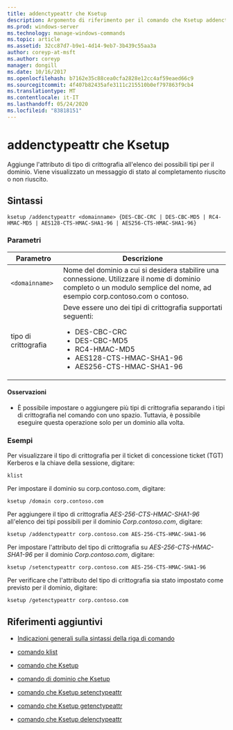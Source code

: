 ```yaml
---
title: addenctypeattr che Ksetup
description: Argomento di riferimento per il comando che Ksetup addenctypeattr, che aggiunge l'attributo di tipo Encryption all'elenco dei tipi possibili per il dominio.
ms.prod: windows-server
ms.technology: manage-windows-commands
ms.topic: article
ms.assetid: 32cc87d7-b9e1-4d14-9eb7-3b439c55aa3a
author: coreyp-at-msft
ms.author: coreyp
manager: dongill
ms.date: 10/16/2017
ms.openlocfilehash: b7162e35c88cea0cfa2828e12cc4af59eaed66c9
ms.sourcegitcommit: 4f407b82435afe3111c215510b0ef797863f9cb4
ms.translationtype: MT
ms.contentlocale: it-IT
ms.lasthandoff: 05/24/2020
ms.locfileid: "83818151"
---
```

# <a name="ksetup-addenctypeattr"></a>addenctypeattr che Ksetup

Aggiunge l'attributo di tipo di crittografia all'elenco dei possibili tipi per il dominio. Viene visualizzato un messaggio di stato al completamento riuscito o non riuscito.

## <a name="syntax"></a>Sintassi

```
ksetup /addenctypeattr <domainname> {DES-CBC-CRC | DES-CBC-MD5 | RC4-HMAC-MD5 | AES128-CTS-HMAC-SHA1-96 | AES256-CTS-HMAC-SHA1-96}
```

### <a name="parameters"></a>Parametri

| Parametro | Descrizione |
| --------- | ----------- |
| `<domainname>` | Nome del dominio a cui si desidera stabilire una connessione. Utilizzare il nome di dominio completo o un modulo semplice del nome, ad esempio corp.contoso.com o contoso. |
| tipo di crittografia | Deve essere uno dei tipi di crittografia supportati seguenti:<ul><li>DES-CBC-CRC</li><li>DES-CBC-MD5</li><li>RC4-HMAC-MD5</li><li>AES128-CTS-HMAC-SHA1-96</li><li>AES256-CTS-HMAC-SHA1-96</li></ul> |

#### <a name="remarks"></a>Osservazioni

- È possibile impostare o aggiungere più tipi di crittografia separando i tipi di crittografia nel comando con uno spazio. Tuttavia, è possibile eseguire questa operazione solo per un dominio alla volta.

### <a name="examples"></a>Esempi

Per visualizzare il tipo di crittografia per il ticket di concessione ticket (TGT) Kerberos e la chiave della sessione, digitare:

```
klist
```

Per impostare il dominio su corp.contoso.com, digitare:

```
ksetup /domain corp.contoso.com
```

Per aggiungere il tipo di crittografia *AES-256-CTS-HMAC-SHA1-96* all'elenco dei tipi possibili per il dominio *Corp.contoso.com*, digitare:

```
ksetup /addenctypeattr corp.contoso.com AES-256-CTS-HMAC-SHA1-96
```

Per impostare l'attributo del tipo di crittografia su *AES-256-CTS-HMAC-SHA1-96* per il dominio *Corp.contoso.com*, digitare:

```
ksetup /setenctypeattr corp.contoso.com AES-256-CTS-HMAC-SHA1-96
```

Per verificare che l'attributo del tipo di crittografia sia stato impostato come previsto per il dominio, digitare:

```
ksetup /getenctypeattr corp.contoso.com
```

## <a name="additional-references"></a>Riferimenti aggiuntivi

- [Indicazioni generali sulla sintassi della riga di comando](command-line-syntax-key.md)

- [comando klist](klist.md)

- [comando che Ksetup](ksetup.md)

- [comando di dominio che Ksetup](ksetup-domain.md)

- [comando che Ksetup setenctypeattr](ksetup-setenctypeattr.md)

- [comando che Ksetup getenctypeattr](ksetup-getenctypeattr.md)

- [comando che Ksetup delenctypeattr](ksetup-delenctypeattr.md)
